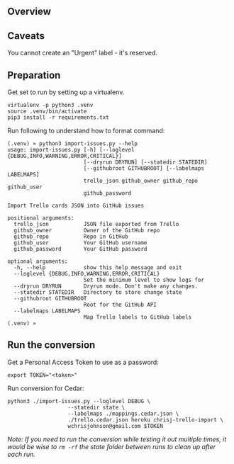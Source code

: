 ## Overview


## Caveats
You cannot create an "Urgent" label - it's reserved.

## Preparation
Get set to run by setting up a virtualenv.
<!--  https://python-guide-cn.readthedocs.io/en/latest/dev/virtualenvs.html -->
```
virtualenv -p python3 .venv
source .venv/bin/activate
pip3 install -r requirements.txt
```

Run following to understand how to format command:
```
(.venv) » python3 import-issues.py --help
usage: import-issues.py [-h] [--loglevel {DEBUG,INFO,WARNING,ERROR,CRITICAL}]
                        [--dryrun DRYRUN] [--statedir STATEDIR]
                        [--githubroot GITHUBROOT] [--labelmaps LABELMAPS]
                        trello_json github_owner github_repo github_user
                        github_password

Import Trello cards JSON into GitHub issues

positional arguments:
  trello_json           JSON file exported from Trello
  github_owner          Owner of the GitHub repo
  github_repo           Repo in GitHub
  github_user           Your GitHub username
  github_password       Your GitHub password

optional arguments:
  -h, --help            show this help message and exit
  --loglevel {DEBUG,INFO,WARNING,ERROR,CRITICAL}
                        Set the minimum level to show logs for
  --dryrun DRYRUN       Dryrun mode. Don't make any changes.
  --statedir STATEDIR   Directory to store change state
  --githubroot GITHUBROOT
                        Root for the GitHub API
  --labelmaps LABELMAPS
                        Map Trello labels to GitHub labels
(.venv) »
```

## Run the conversion
Get a Personal Access Token to use as a password:
```
export TOKEN="<token>"
```

Run conversion for Cedar:
```
python3 ./import-issues.py --loglevel DEBUG \
                   --statedir state \
                   --labelmaps ./mappings.cedar.json \
                   ./trello.cedar.json heroku chrisj-trello-import \
                   wchrisjohnson@gmail.com $TOKEN
```

*Note: If you need to run the conversion while testing it out multiple times, it would be wise to `rm -rf` the state folder between runs to clean up after each run.*
